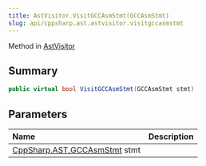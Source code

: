 ```yaml
---
title: AstVisitor.VisitGCCAsmStmt(GCCAsmStmt)
slug: api/cppsharp.ast.astvisitor.visitgccasmstmt
---
```

Method in [AstVisitor](/api/cppsharp/ast/astvisitor)

## Summary



```csharp
public virtual bool VisitGCCAsmStmt(GCCAsmStmt stmt)
```

## Parameters

|Name|Description|
|:---|:---|
|[CppSharp.AST.GCCAsmStmt](/api/cppsharp/ast/gccasmstmt) stmt||

